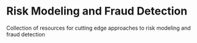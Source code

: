 # Risk Modeling and Fraud Detection
Collection of resources for cutting edge approaches to risk modeling and fraud detection
